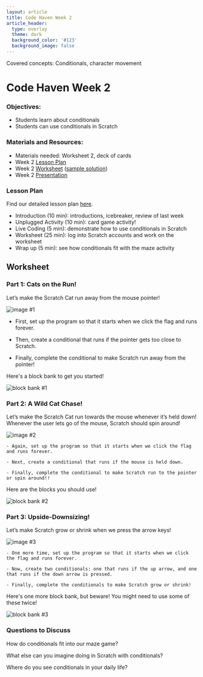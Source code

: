 ```yaml
---
layout: article
title: Code Haven Week 2
article_header:
  type: overlay
  theme: dark
  background_color: '#123'
  background_image: false
---
```


Covered concepts: Conditionals, character movement    

<!--more--> 

# Code Haven Week 2

### Objectives: 
- Students learn about conditionals
- Students can use conditionals in Scratch

### Materials and Resources: 
- Materials needed: Worksheet 2, deck of cards
- Week 2 [Lesson Plan](https://drive.google.com/open?id=13VB839YxdWDWEBXBlt75WXVhkkFLmMroSKGPEWjy5W4)
- Week 2 [Worksheet](https://drive.google.com/open?id=1XuW8xvdvpa7S6OUAW31WEsVIxzO0keHYDTNnA6vo7rs) ([sample solution](https://scratch.mit.edu/projects/379919522/))
- Week 2 [Presentation](https://drive.google.com/open?id=14pfAjcnXcf8WobTBZNSVVLoYFIhi_LNZhyaGLOWk3fg)

### Lesson Plan
Find our detailed lesson plan [here](https://drive.google.com/open?id=13VB839YxdWDWEBXBlt75WXVhkkFLmMroSKGPEWjy5W4).
- Introduction (10 min): introductions, icebreaker, review of last week
- Unplugged Activity (10 min): card game activity!
- Live Coding (5 min): demonstrate how to use conditionals in Scratch
- Worksheet (25 min): log into Scratch accounts and work on the worksheet
- Wrap up (5 min): see how conditionals fit with the maze activity

## Worksheet
### Part 1: Cats on the Run!

Let’s make the Scratch Cat run away from the mouse pointer!



![image #1](/assets/images/week2/img1.png)



- First, set up the program so that it starts when we click the flag and runs forever.

- Then, create a conditional that runs if the pointer gets too close to Scratch.

- Finally, complete the conditional to make Scratch run away from the pointer!



Here's a block bank to get you started!



![block bank #1](/assets/images/week2/bb1.png)



### Part 2: A Wild Cat Chase!



Let’s make the Scratch Cat run towards the mouse whenever it’s held down! Whenever the user lets go of the mouse, Scratch should spin around!





![image #2](/assets/images/week2/img2.png)



    - Again, set up the program so that it starts when we click the flag and runs forever.

    - Next, create a conditional that runs if the mouse is held down.

    - Finally, complete the conditional to make Scratch run to the pointer or spin around!!



Here are the blocks you should use!



![block bank #2](/assets/images/week2/bb2.png)

### Part 3: Upside-Downsizing!



Let’s make Scratch grow or shrink when we press the arrow keys!



![image #3](/assets/images/week2/img3.png)



    - One more time, set up the program so that it starts when we click the flag and runs forever.

    - Now, create two conditionals: one that runs if the up arrow, and one that runs if the down arrow is pressed.

    - Finally, complete the conditionals to make Scratch grow or shrink!



Here's one more block bank, but beware! You might need to use some of these twice!



![block bank #3](/assets/images/week2/bb3.png)



### Questions to Discuss



How do conditionals fit into our maze game?



What else can you imagine doing in Scratch with conditionals?



Where do you see conditionals in your daily life?
